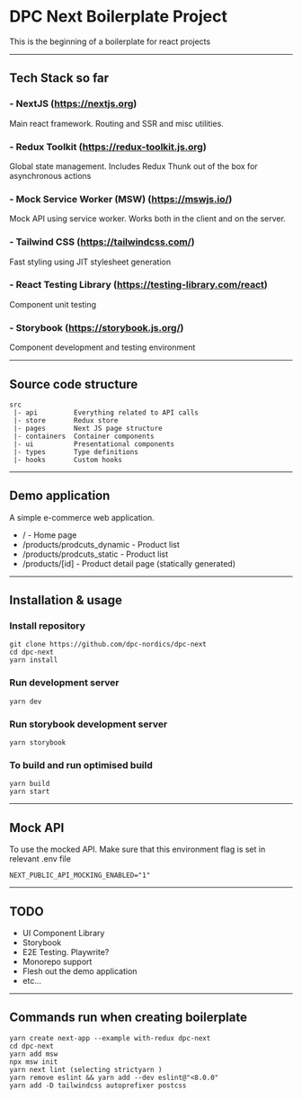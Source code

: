 # DPC Next Boilerplate Project

This is the beginning of a boilerplate for react projects

---

## Tech Stack so far

### - **NextJS** (https://nextjs.org)

Main react framework. Routing and SSR and misc utilities.

### - **Redux Toolkit** (https://redux-toolkit.js.org)

Global state management. Includes Redux Thunk out of the box for asynchronous actions

### - **Mock Service Worker (MSW)** (https://mswjs.io/)

Mock API using service worker. Works both in the client and on the server.

### - **Tailwind CSS** (https://tailwindcss.com/)

Fast styling using JIT stylesheet generation

### - **React Testing Library** (https://testing-library.com/react)

Component unit testing

### - **Storybook** (https://storybook.js.org/)

Component development and testing environment

---

## Source code structure

```
src
 |- api         Everything related to API calls
 |- store       Redux store
 |- pages       Next JS page structure
 |- containers  Container components
 |- ui          Presentational components
 |- types       Type definitions
 |- hooks       Custom hooks

```

---

## Demo application

A simple e-commerce web application.

- / - Home page
- /products/prodcuts_dynamic - Product list
- /products/prodcuts_static - Product list
- /products/[id] - Product detail page (statically generated)

---

## Installation & usage

### Install repository

```
git clone https://github.com/dpc-nordics/dpc-next
cd dpc-next
yarn install
```

### Run development server

```
yarn dev
```

### Run storybook development server

```
yarn storybook
```

### To build and run optimised build

```
yarn build
yarn start
```

---

## Mock API

To use the mocked API. Make sure that this environment flag is set in relevant .env file

```
NEXT_PUBLIC_API_MOCKING_ENABLED="1"
```

---

## TODO

- UI Component Library
- Storybook
- E2E Testing. Playwrite?
- Monorepo support
- Flesh out the demo application
- etc...

---

## Commands run when creating boilerplate

```
yarn create next-app --example with-redux dpc-next
cd dpc-next
yarn add msw
npx msw init
yarn next lint (selecting strictyarn )
yarn remove eslint && yarn add --dev eslint@"<8.0.0"
yarn add -D tailwindcss autoprefixer postcss
```
